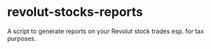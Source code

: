 # revolut-stocks-reports
A script to generate reports on your Revolut stock trades esp. for tax purposes.
